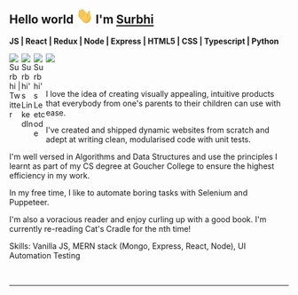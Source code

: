 ## Hello world <img src="https://raw.githubusercontent.com/ABSphreak/ABSphreak/master/gifs/Hi.gif" width="30px"> I'm [Surbhi](https://www.surbhi.dev/)
</h2>

**JS | React | Redux | Node | Express | HTML5 | CSS | Typescript | Python**

<a href="https://twitter.com/hellosurbhi">
  <img align="left" alt="Surbhi | Twitter" width="22px" src="https://cdn.jsdelivr.net/npm/simple-icons@v3/icons/twitter.svg" />
</a>
<a href="https://www.linkedin.com/in/hellosurbhi/">
  <img align="left" alt="Surbhi's LinkedIn" width="22px" src="https://cdn.jsdelivr.net/npm/simple-icons@v3/icons/linkedin.svg" />
</a>
<a href="https://leetcode.com/hellosurbhi/">
  <img align="left" alt="Surbhi's Leetcode" width="22px" src="https://cdn.jsdelivr.net/npm/simple-icons@v3/icons/leetcode.svg" />
</a>

![](https://visitor-badge.glitch.me/badge?page_id=hellosurbhi)

<br />

I love the idea of creating visually appealing, intuitive products that everybody from one's parents to their children can use with ease. 

I've created and shipped dynamic websites from scratch and adept at writing clean, modularised code with unit tests. 

I'm well versed in Algorithms and Data Structures and use the principles I learnt as part of my CS degree at Goucher College to ensure the highest efficiency in my work.

In my free time, I like to automate boring tasks with Selenium and Puppeteer. 

I'm also a voracious reader and enjoy curling up with a good book. I'm currently re-reading Cat's Cradle for the nth time!

Skills: 
Vanilla JS, MERN stack (Mongo, Express, React, Node), UI Automation Testing 



<br />
<hr />



